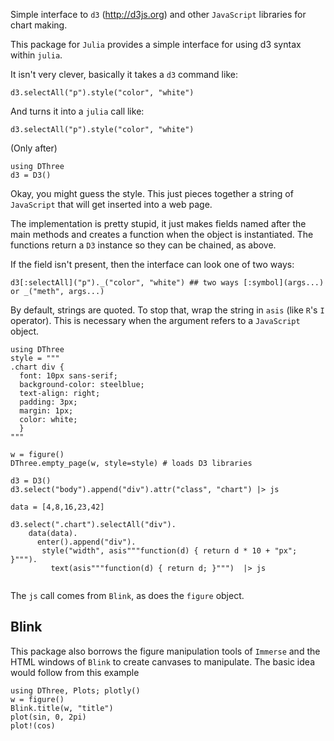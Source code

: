 


Simple interface to `d3` (http://d3js.org) and other `JavaScript` libraries for chart making.

This package for `Julia` provides a simple interface for using d3 syntax within `julia`.

It isn't very clever, basically it takes a `d3` command like:

```
d3.selectAll("p").style("color", "white")
```

And turns it into a `julia` call like:


```
d3.selectAll("p").style("color", "white")
```

(Only after)
```
using DThree
d3 = D3()
```


Okay, you might guess the style. This just pieces together a string of `JavaScript` that will get inserted into a web page.

The implementation is pretty stupid, it just makes fields named after the main methods and creates a function when the object is instantiated. The functions return a `D3` instance so they can be chained, as above.

If the field isn't present, then the interface can look one of two ways:

```
d3[:selectAll]("p")._("color", "white") ## two ways [:symbol](args...) or _("meth", args...)
```

By default, strings are quoted. To stop that, wrap the string in
`asis` (like `R`'s `I` operator). This is necessary when the argument
refers to a `JavaScript` object.


```
using DThree
style = """
.chart div {
  font: 10px sans-serif;
  background-color: steelblue;
  text-align: right;
  padding: 3px;
  margin: 1px;
  color: white;
  }
"""
  
w = figure()
DThree.empty_page(w, style=style) # loads D3 libraries

d3 = D3()
d3.select("body").append("div").attr("class", "chart") |> js

data = [4,8,16,23,42]

d3.select(".chart").selectAll("div").
    data(data).
	  enter().append("div").
       style("width", asis"""function(d) { return d * 10 + "px"; }""").
         text(asis"""function(d) { return d; }""")  |> js
	

```

The `js` call comes from `Blink`, as does the `figure` object.

## Blink

This package also borrows the figure manipulation tools of `Immerse`
and the HTML windows of `Blink` to create canvases to manipulate. The
basic idea would follow from this example

```
using DThree, Plots; plotly()
w = figure()
Blink.title(w, "title")
plot(sin, 0, 2pi)
plot!(cos)
```
